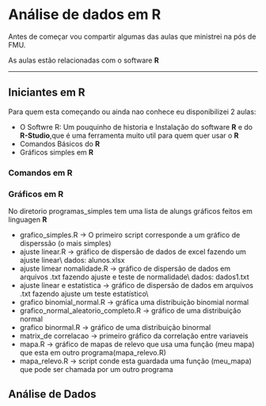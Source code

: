 # Análise de dados em R
 
Antes de começar vou compartir algumas das aulas que ministrei na pós de FMU.

As aulas estão relacionadas com o software **R**

---

## Iniciantes em R

Para quem esta começando ou ainda nao conhece eu disponibilizei 2 aulas:

* O Softwre R: Um pouquinho de historia e Instalação do software **R** e do **R-Studio**,que é uma ferramenta muito util para quem quer usar o **R**   
* Comandos Básicos do **R**
* Gráficos simples em **R**

### Comandos em R


### Gráficos em R

No diretorio programas_simples tem uma lista de alungs gráficos feitos em linguagen **R**

* grafico_simples.R  -> O primeiro script corresponde a um gráfico de disperssão (o mais simples)
* ajuste linear.R -> gráfico de dispersão de dados de excel fazendo um ajuste linear\\
  dados: alunos.xlsx   
* ajuste limear nomalidade.R -> gráfico de dispersão de dados em arquivos .txt  fazendo ajuste e teste de normalidade\\
  dados: dados1.txt
* ajuste linear e estatistica -> gráfico de dispersão de dados em arquivos .txt  fazendo ajuste um teste estatístico\\
* grafico binomial_normal.R -> gráfica uma distribuição binomial normal
* grafico_normal_aleatorio_completo.R -> gráfico de uma distribuição normal
* grafico binormal.R -> gráfico de uma distribuição binormal
* matrix_de correlacao -> primeiro gráfico da correlação entre variaveis 
* mapa.R  -> gráfico de mapas de relevo que usa uma função (meu mapa) que esta em outro programa(mapa_relevo.R)
* mapa_relevo.R -> script conde esta guardada uma função (meu_mapa) que pode ser chamada por um outro programa    

## Análise de Dados
